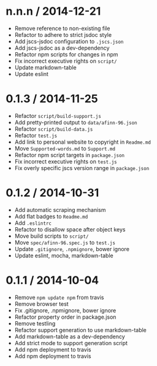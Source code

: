 
n.n.n / 2014-12-21
==================

  * Remove reference to non-existing file
  * Refactor to adhere to strict jsdoc style
  * Add jscs-jsdoc configuration to `.jscs.json`
  * Add jscs-jsdoc as a dev-dependency
  * Refactor npm scripts for changes in npm
  * Fix incorrect executive rights on `script/`
  * Update markdown-table
  * Update eslint

0.1.3 / 2014-11-25
==================

 * Refactor `script/build-support.js`
 * Add pretty-printed output to `data/afinn-96.json`
 * Refactor `script/build-data.js`
 * Refactor `test.js`
 * Add link to personal website to copyright in `Readme.md`
 * Move `Supported-words.md` to `Support.md`
 * Refactor npm script targets in `package.json`
 * Fix incorrect executive rights on `test.js`
 * Fix overly specific jscs version range in `package.json`

0.1.2 / 2014-10-31
==================

 * Add automatic scraping mechanism
 * Add flat badges to `Readme.md`
 * Add `.eslintrc`
 * Refactor to disallow space after object keys
 * Move build scripts to `script/`
 * Move `spec/afinn-96.spec.js` to `test.js`
 * Update `.gitignore`, `.npmignore`, bower ignore
 * Update eslint, mocha, markdown-table

0.1.1 / 2014-10-04
==================

 * Remove `npm update npm` from travis
 * Remove browser test
 * Fix .gitignore, .npmignore, bower ignore
 * Refactor property order in package.json
 * Remove testling
 * Refactor support generation to use markdown-table
 * Add markdown-table as a dev-dependency
 * Add strict mode to support generation script
 * Add npm deployment to travis
 * Add npm deployment to travis
